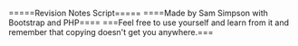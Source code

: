 =====Revision Notes Script=====
====Made by Sam Simpson with Bootstrap and PHP====
===Feel free to use yourself and learn from it and remember that copying doesn't get you anywhere.===